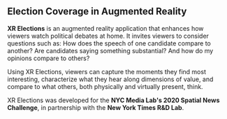 ## Election Coverage in Augmented Reality

**XR Elections** is an augmented reality application that enhances how viewers watch political debates at home. It invites viewers to consider questions such as: How does the speech of one candidate compare to another? Are candidates saying something substantial? And how do my opinions compare to others? 

Using XR Elections, viewers can capture the moments they find most interesting, characterize what they hear along dimensions of value, and compare to what others, both physically and virtually present, think. 

XR Elections was developed for the **NYC Media Lab's 2020 Spatial News Challenge**, in partnership with the **New York Times R&D Lab**. 

